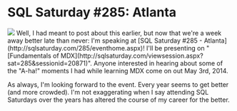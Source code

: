 # SQL Saturday #285: Atlanta

<img src="/s/sqlsat285_web.jpg" />
Well, I had meant to post about this earlier, but now that we're a week away better late than never: I'm speaking at [SQL Saturday #285 - Atlanta](http://sqlsaturday.com/285/eventhome.aspx)! I'll be presenting on "[Fundamentals of MDX](http://sqlsaturday.com/viewsession.aspx?sat=285&amp;sessionid=20871)". Anyone interested in hearing about some of the "A-ha!" moments I had while learning MDX come on out May 3rd, 2014.

As always, I'm looking forward to the event. Every year seems to get better (and more crowded). I'm not exaggerating when I say attending SQL Saturdays over the years has altered the course of my career for the better.
 
